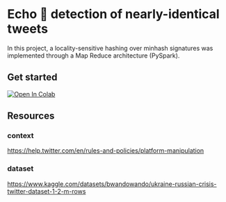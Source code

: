 # Echo 📣 detection of nearly-identical tweets 
In this project, a locality-sensitive hashing over minhash signatures was implemented through a Map Reduce architecture (PySpark).

## Get started
<a href="https://colab.research.google.com/github/ranieri-unimi/echo-malchiodi-2022/blob/main/echo.ipynb" target="_parent"><img src="https://colab.research.google.com/assets/colab-badge.svg" alt="Open In Colab"/></a>

## Resources

### context 
https://help.twitter.com/en/rules-and-policies/platform-manipulation

### dataset
https://www.kaggle.com/datasets/bwandowando/ukraine-russian-crisis-twitter-dataset-1-2-m-rows